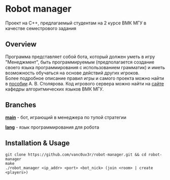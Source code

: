 # Robot manager
Проект на С++, предлагаемый студентам на 2 курсе ВМК МГУ в качестве семестрового задания
## Overview
Программа представляет собой бота, который должен уметь в игру "Менеджмент", 
быть программируемым (предполагается создание своего языка программирования 
с использованием грамматик) и иметь возможность обучаться на основе действий 
других игроков.  
Более подробное описание правил игры и самого проекта можно найти в 
[пособии](http://stolyarov.info/books) А. В. Столярова.
Код игрового сервера можно найти на [сайте](https://al.cs.msu.ru/classes.html)
кафедры алгоритмических языков ВМК МГУ.  

## Branches
**[main](https://github.com/vanc0uv3r/robot-manager)** - бот, играющий в менеджера по тупой стратегии

**[lang](https://github.com/vanc0uv3r/robot-manager/tree/lang)** - язык программирования для робота
## Installation & Usage
```
git clone https://github.com/vanc0uv3r/robot-manager.git && cd robot-manager
make
./robot_manager <ip_addr> <port> <bot_nick> (join <room> | create <players>)
```
